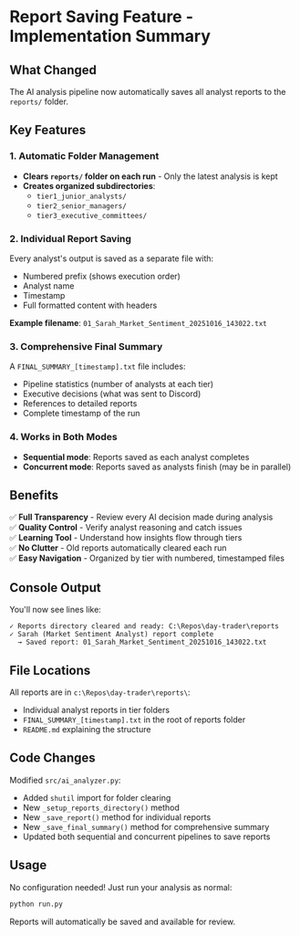 # Report Saving Feature - Implementation Summary

## What Changed

The AI analysis pipeline now automatically saves all analyst reports to the `reports/` folder.

## Key Features

### 1. Automatic Folder Management
- **Clears `reports/` folder on each run** - Only the latest analysis is kept
- **Creates organized subdirectories**:
  - `tier1_junior_analysts/`
  - `tier2_senior_managers/`
  - `tier3_executive_committees/`

### 2. Individual Report Saving
Every analyst's output is saved as a separate file with:
- Numbered prefix (shows execution order)
- Analyst name
- Timestamp
- Full formatted content with headers

**Example filename**: `01_Sarah_Market_Sentiment_20251016_143022.txt`

### 3. Comprehensive Final Summary
A `FINAL_SUMMARY_[timestamp].txt` file includes:
- Pipeline statistics (number of analysts at each tier)
- Executive decisions (what was sent to Discord)
- References to detailed reports
- Complete timestamp of the run

### 4. Works in Both Modes
- **Sequential mode**: Reports saved as each analyst completes
- **Concurrent mode**: Reports saved as analysts finish (may be in parallel)

## Benefits

✅ **Full Transparency** - Review every AI decision made during analysis  
✅ **Quality Control** - Verify analyst reasoning and catch issues  
✅ **Learning Tool** - Understand how insights flow through tiers  
✅ **No Clutter** - Old reports automatically cleared each run  
✅ **Easy Navigation** - Organized by tier with numbered, timestamped files  

## Console Output

You'll now see lines like:
```
✓ Reports directory cleared and ready: C:\Repos\day-trader\reports
✓ Sarah (Market Sentiment Analyst) report complete
  → Saved report: 01_Sarah_Market_Sentiment_20251016_143022.txt
```

## File Locations

All reports are in `c:\Repos\day-trader\reports\`:
- Individual analyst reports in tier folders
- `FINAL_SUMMARY_[timestamp].txt` in the root of reports folder
- `README.md` explaining the structure

## Code Changes

Modified `src/ai_analyzer.py`:
- Added `shutil` import for folder clearing
- New `_setup_reports_directory()` method
- New `_save_report()` method for individual reports
- New `_save_final_summary()` method for comprehensive summary
- Updated both sequential and concurrent pipelines to save reports

## Usage

No configuration needed! Just run your analysis as normal:
```bash
python run.py
```

Reports will automatically be saved and available for review.
